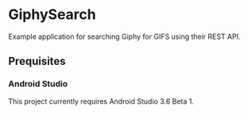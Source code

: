 # GiphySearch

Example application for searching Giphy for GIFS using their REST API.

## Prequisites

### Android Studio 
This project currently requires Android Studio 3.6 Beta 1.

 